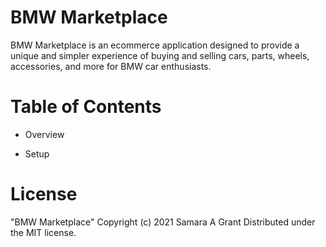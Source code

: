 # BMW Marketplace 
BMW Marketplace is an ecommerce application designed to provide a unique and simpler experience of buying and selling cars, parts, wheels, accessories, and more for BMW car enthusiasts.

# Table of Contents
- Overview

- Setup


# License
"BMW Marketplace"
Copyright (c) 2021 Samara A Grant
Distributed under the MIT license. 



